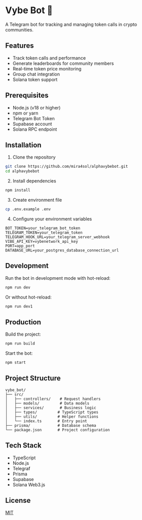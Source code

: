 # Vybe Bot 🤖

A Telegram bot for tracking and managing token calls in crypto communities.

## Features

- Track token calls and performance
- Generate leaderboards for community members
- Real-time token price monitoring
- Group chat integration
- Solana token support

## Prerequisites

- Node.js (v18 or higher)
- npm or yarn
- Telegram Bot Token
- Supabase account
- Solana RPC endpoint

## Installation

1. Clone the repository
```bash
git clone https://github.com/mira4sol/alphavybebot.git
cd alphavybebot
```

2. Install dependencies
```bash
npm install
```

3. Create environment file
```bash
cp .env.example .env
```

4. Configure your environment variables
```env
BOT_TOKEN=your_telegram_bot_token
TELEGRAM_TOKEN=your_telegram_token
TELEGRAM_HOOK_URL=your_telegram_server_webhook
VIBE_API_KEY=vybenetwork_api_key
PORT=app_port
DATABASE_URL=your_postgres_database_connection_url
```

## Development

Run the bot in development mode with hot-reload:
```bash
npm run dev
```

Or without hot-reload:
```bash
npm run dev1
```

## Production

Build the project:
```bash
npm run build
```

Start the bot:
```bash
npm start
```

## Project Structure

```
vybe_bot/
├── src/
│   ├── controllers/    # Request handlers
│   ├── models/         # Data models
│   ├── services/       # Business logic
│   ├── types/         # TypeScript types
│   ├── utils/         # Helper functions
│   └── index.ts       # Entry point
├── prisma/            # Database schema
└── package.json       # Project configuration
```

## Tech Stack

- TypeScript
- Node.js
- Telegraf
- Prisma
- Supabase
- Solana Web3.js

## License

[MIT](https://github.com/mira4sol/alphavybebot/blob/main/LICENSE)